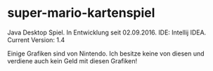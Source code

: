 # super-mario-kartenspiel
Java Desktop Spiel. In Entwicklung seit 02.09.2016. IDE: Intellij IDEA.
Current Version: 1.4

Einige Grafiken sind von Nintendo. Ich besitze keine von diesen und verdiene auch kein Geld mit diesen Grafiken!


